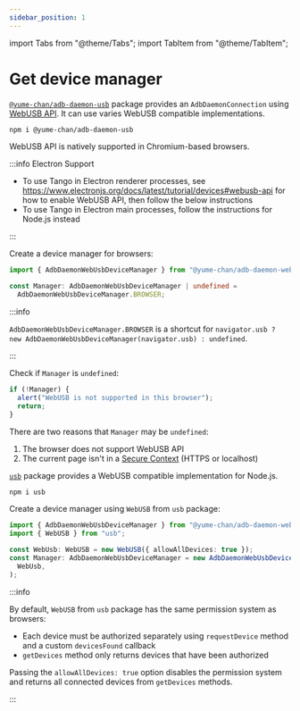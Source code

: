 ```yaml
---
sidebar_position: 1
---
```


import Tabs from "@theme/Tabs";
import TabItem from "@theme/TabItem";

# Get device manager

[`@yume-chan/adb-daemon-usb`](https://www.npmjs.com/package/@yume-chan/adb-daemon-usb) package provides an `AdbDaemonConnection` using [WebUSB API](https://developer.mozilla.org/en-US/docs/Web/API/WebUSB_API). It can use varies WebUSB compatible implementations.

```sh npm2yarn
npm i @yume-chan/adb-daemon-usb
```

<Tabs className="runtime-tabs" groupId="runtime">
<TabItem value="web" label="Web">

WebUSB API is natively supported in Chromium-based browsers.

:::info Electron Support

* To use Tango in Electron renderer processes, see https://www.electronjs.org/docs/latest/tutorial/devices#webusb-api for how to enable WebUSB API, then follow the below instructions
* To use Tango in Electron main processes, follow the instructions for Node.js instead

:::

Create a device manager for browsers:

```ts transpile
import { AdbDaemonWebUsbDeviceManager } from "@yume-chan/adb-daemon-webusb";

const Manager: AdbDaemonWebUsbDeviceManager | undefined =
  AdbDaemonWebUsbDeviceManager.BROWSER;
```

:::info

`AdbDaemonWebUsbDeviceManager.BROWSER` is a shortcut for `navigator.usb ? new AdbDaemonWebUsbDeviceManager(navigator.usb) : undefined`.

:::

Check if `Manager` is `undefined`:

```ts transpile
if (!Manager) {
  alert("WebUSB is not supported in this browser");
  return;
}
```

There are two reasons that `Manager` may be `undefined`:

1. The browser does not support WebUSB API
2. The current page isn't in a [Secure Context](https://developer.mozilla.org/en-US/docs/Web/Security/Secure_Contexts) (HTTPS or localhost)

</TabItem>
<TabItem value="node" label="Node.js">

[`usb`](https://www.npmjs.com/package/usb) package provides a WebUSB compatible implementation for Node.js.

```sh npm2yarn
npm i usb
```

Create a device manager using `WebUSB` from `usb` package:

```ts transpile
import { AdbDaemonWebUsbDeviceManager } from "@yume-chan/adb-daemon-webusb";
import { WebUSB } from "usb";

const WebUsb: WebUSB = new WebUSB({ allowAllDevices: true });
const Manager: AdbDaemonWebUsbDeviceManager = new AdbDaemonWebUsbDeviceManager(
  WebUsb,
);
```

:::info

By default, `WebUSB` from `usb` package has the same permission system as browsers:

* Each device must be authorized separately using `requestDevice` method and a custom `devicesFound` callback
* `getDevices` method only returns devices that have been authorized

Passing the `allowAllDevices: true` option disables the permission system and returns all connected devices from `getDevices` methods.

:::

</TabItem>
</Tabs>
